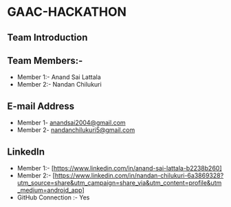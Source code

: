 # GAAC-HACKATHON
## Team Introduction
## Team Members:-
- Member 1:- Anand Sai Lattala
- Member 2:- Nandan Chilukuri
## E-mail Address 
- Member 1- anandsai2004@gmail.com 
- Member 2- nandanchilukuri5@gmail.com
## LinkedIn 
- Member 1:- [https://www.linkedin.com/in/anand-sai-lattala-b2238b260]
- Member 2:- [https://www.linkedin.com/in/nandan-chilukuri-6a3869328?utm_source=share&utm_campaign=share_via&utm_content=profile&utm_medium=android_app]
- GitHub Connection :- Yes


